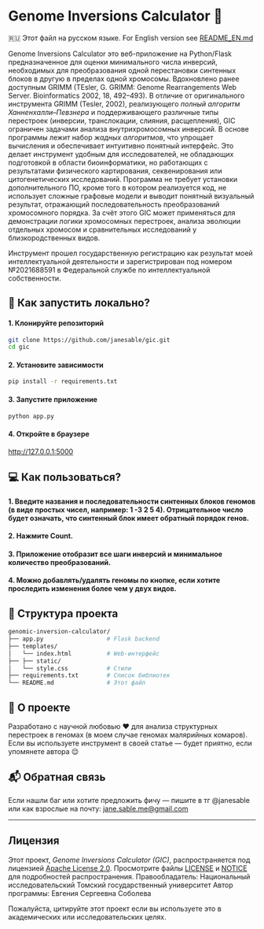 # Genome Inversions Calculator 🧬
🇷🇺 Этот файл на русском языке. For English version see [README_EN.md](./README_EN.md)

Genome Inversions Calculator это веб-приложение на Python/Flask предназначенное для оценки минимального числа инверсий, необходимых для преобразования одной перестановки синтенных блоков в другую в пределах одной хромосомы. Вдохновлено ранее доступным GRIMM (TEsler, G. GRIMM: Genome Rearrangements Web Server. Bioinformatics 2002, 18, 492–493). В отличие от оригинального инструмента GRIMM (Tesler, 2002), реализующего *полный алгоритм Ханненхалли–Певзнера* и поддерживающего различные типы перестроек (инверсии, транслокации, слияния, расщепления), GIC ограничен задачами анализа внутрихромосомных инверсий. В основе программы лежит набор *жадных алгоритмов*, что упрощает вычисления и обеспечивает интуитивно понятный интерфейс. Это делает инструмент удобным для исследователей, не обладающих подготовкой в области биоинформатики, но работающих с результатами физического картирования, секвенирования или цитогенетических исследований. Программа не требует установки дополнительного ПО, кроме того в котором реализуется код, не использует сложные графовые модели и выводит понятный визуальный результат, отражающий последовательность преобразований хромосомного порядка. За счёт этого GIC может применяться для демонстрации логики хромосомных перестроек, анализа эволюции отдельных хромосом и сравнительных исследований у близкородственных видов.

Инструмент прошел государственную регистрацию как результат моей интеллектуальной деятельности и зарегистрирован под номером №2021688591 в Федеральной службе по интеллектуальной собственности.

## 🚀 Как запустить локально?
#### 1. Клонируйте репозиторий
```bash
git clone https://github.com/janesable/gic.git
cd gic
```
#### 2. Установите зависимости
```bash
pip install -r requirements.txt
```
#### 3. Запустите приложение
```bash
python app.py
```
#### 4. Откройте в браузере
http://127.0.0.1:5000

## 💻 Как пользоваться?
#### 1. Введите названия и последовательности синтенных блоков геномов (в виде простых чисел, например: 1 -3 2 5 4). Отрицательное число будет означать, что синтенный блок имеет обратный порядок генов.
#### 2. Нажмите Count.
#### 3. Приложение отобразит все шаги инверсий и минимальное количество преобразований.
#### 4. Можно добавлять/удалять геномы по кнопке, если хотите проследить изменения более чем у двух видов.

## 📁 Структура проекта
```bash
genomic-inversion-calculator/
├── app.py                  # Flask backend
├── templates/
│   └── index.html          # Web-интерфейс
├── ├── static/
│   └── style.css           # Стили
├── requirements.txt        # Список библиотек
└── README.md               # Этот файл
```

## 🧠 О проекте
Разработано с научной любовью ❤️ для анализа структурных перестроек в геномах (в моем случае геномах малярийных комаров).
Если вы используете инструмент в своей статье — будет приятно, если упомянете автора 😌

## 📬 Обратная связь
Если нашли баг или хотите предложить фичу — пишите в тг @janesable или как взрослые на почту: jane.sable.me@gmail.com
________________________________________________________
## Лицензия

Этот проект, *Genome Inversions Calculator (GIC)*, распространяется под лицензией [Apache License 2.0](https://www.apache.org/licenses/LICENSE-2.0).  Просмотрите файлы [LICENSE](./LICENSE) и [NOTICE](./NOTICE) для подробностей распространения.
Правообладатель: Национальный исследовательский Томский государственный университет 
Автор программы: Евгения Сергеевна Соболева

Пожалуйста, цитируйте этот проект если вы используете это в академических или исследовательских целях.


